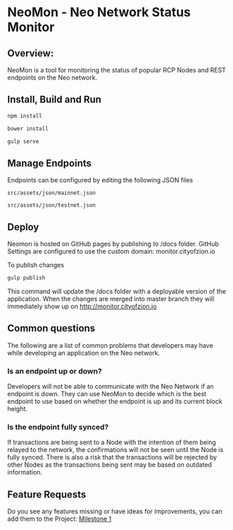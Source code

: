 # NeoMon - Neo Network Status Monitor

## Overview:

NeoMon is a tool for monitoring the status of popular RCP Nodes and REST endpoints on the Neo network.

## Install, Build and Run

```cmd
npm install
```

```cmd
bower install
```

```cmd
gulp serve
```

## Manage Endpoints

Endpoints can be configured by editing the following JSON files

```
src/assets/json/mainnet.json
```

```
src/assets/json/testnet.json
```

## Deploy

Neomon is hosted on GitHub pages by publishing to /docs folder. GitHub Settings are configured to use the custom domain: monitor.cityofzion.io

To publish changes
```cmd
gulp publish
```

This command will update the /docs folder with a deployable version of the application. When the changes are merged into master branch they will immediately show up on http://monitor.cityofzion.io



## Common questions

The following are a list of common problems that developers may have while developing an application on the Neo network.

### Is an endpoint up or down? 

Developers will not be able to communicate with the Neo Network if an endpoint is down. They can use NeoMon to decide which is the best endpoint to use based on whether the endpoint is up and its current block height.

### Is the endpoint fully synced?  

If transactions are being sent to a Node with the intention of them being relayed to the network, the confirmations will not be seen until the Node is fully synced. There is also a risk that the transactions will be rejected by other Nodes as the transactions being sent may be based on outdated information.

## Feature Requests

Do you see any features missing or have ideas for improvements, you can add them to the Project:  [Milestone 1](https://github.com/CityOfZion/neo-mon/projects/1)
